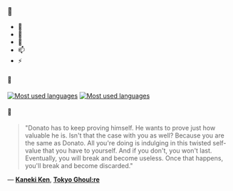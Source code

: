 ### 👋

- 🔭
- 🌱
- 💬
- 📫
- ⚡

#### 🧏

[![Most used languages](https://github-readme-stats-aynah.vercel.app/api/top-langs/?username=aynh&theme=solarized-dark&langs_count=6&layout=compact&hide_title=true)](https://github.com/anuraghazra/github-readme-stats#gh-dark-mode-only)
[![Most used languages](https://github-readme-stats-aynah.vercel.app/api/top-langs/?username=aynh&theme=solarized-light&langs_count=6&layout=compact&hide_title=true)](https://github.com/anuraghazra/github-readme-stats#gh-light-mode-only)

#### 💬

> "Donato has to keep proving himself. He wants to prove just how valuable he is. Isn't that the case with you as well? Because you are the same as Donato. All you're doing is indulging in this twisted self-value that you have to yourself. And if you don't, you won't last. Eventually, you will break and become useless. Once that happens, you'll break and become discarded."

&mdash; [**Kaneki Ken**](https://myanimelist.net/character.php?q=Kaneki%20Ken&cat=character), [**Tokyo Ghoul:re**](https://myanimelist.net/search/all?q=Tokyo%20Ghoul%3Are&cat=all)
